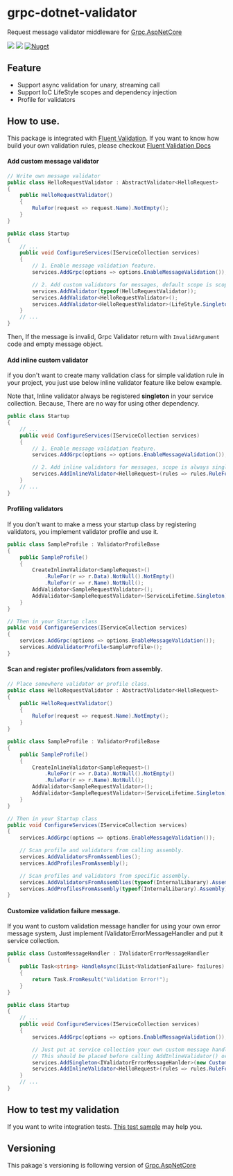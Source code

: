# grpc-dotnet-validator
Request message validator middleware for [Grpc.AspNetCore](https://github.com/grpc/grpc-dotnet)

![](https://github.com/enif-lee/grpc-dotnet-validator/workflows/Build/badge.svg)
![](https://github.com/enif-lee/grpc-dotnet-validator/workflows/Test/badge.svg)
[![Nuget](https://img.shields.io/nuget/v/GrpcExtensions.AspNetCore.Validation)](https://www.nuget.org/packages/GrpcExtensions.AspNetCore.Validation)


## Feature

- Support async validation for unary, streaming call
- Support IoC LifeStyle scopes and dependency injection
- Profile for validators

## How to use.

This package is integrated with [Fluent Validation](https://github.com/JeremySkinner/FluentValidation). 
If you want to know how build your own validation rules, please checkout [Fluent Validation Docs](https://fluentvalidation.net/start)

#### Add custom message validator

```csharp
// Write own message validator
public class HelloRequestValidator : AbstractValidator<HelloRequest>
{
    public HelloRequestValidator()
    {
        RuleFor(request => request.Name).NotEmpty();
    }
}

public class Startup
{
    // ...
    public void ConfigureServices(IServiceCollection services)
    {
        // 1. Enable message validation feature.
        services.AddGrpc(options => options.EnableMessageValidation());

        // 2. Add custom validators for messages, default scope is scope.
        services.AddValidator(typeof(HelloRequestValidator));
        services.AddValidator<HelloRequestValidator>();
        services.AddValidator<HelloRequestValidator>(LifeStyle.Singleton);
    }
    // ...
}
```

Then, If the message is invalid, Grpc Validator return with `InvalidArgument` code and empty message object.

#### Add inline custom validator

if you don't want to create many validation class for simple validation rule in your project,
you just use below inline validator feature like below example.

Note that, Inline validator always be registered **singleton** in your service collection.
Because, There are no way for using other dependency.

```csharp
public class Startup
{
    // ...
    public void ConfigureServices(IServiceCollection services)
    {
        // 1. Enable message validation feature.
        services.AddGrpc(options => options.EnableMessageValidation());

        // 2. Add inline validators for messages, scope is always singleton
        services.AddInlineValidator<HelloRequest>(rules => rules.RuleFor(request => request.Name).NotEmpty());
    }
    // ...
}
```


#### Profiling validators

If you don't want to make a mess your startup class by registering validators, you implement validator profile and use it.

```cs
public class SampleProfile : ValidatorProfileBase
{
    public SampleProfile()
    {
        CreateInlineValidator<SampleRequest>()
            .RuleFor(r => r.Data).NotNull().NotEmpty()
            .RuleFor(r => r.Name).NotNull();
        AddValidator<SampleRequestValidator>();
        AddValidator<SampleRequestValidator>(ServiceLifetime.Singleton);
    }
}

// Then in your Startup class
public void ConfigureServices(IServiceCollection services)
{
    services.AddGrpc(options => options.EnableMessageValidation());
    services.AddValidatorProfile<SampleProfile>();
}
```

#### Scan and register profiles/validators from assembly.


```cs
// Place somewhere validator or profile class.
public class HelloRequestValidator : AbstractValidator<HelloRequest>
{
    public HelloRequestValidator()
    {
        RuleFor(request => request.Name).NotEmpty();
    }
}

public class SampleProfile : ValidatorProfileBase
{
    public SampleProfile()
    {
        CreateInlineValidator<SampleRequest>()
            .RuleFor(r => r.Data).NotNull().NotEmpty()
            .RuleFor(r => r.Name).NotNull();
        AddValidator<SampleRequestValidator>();
        AddValidator<SampleRequestValidator>(ServiceLifetime.Singleton);
    }
}

// Then in your Startup class
public void ConfigureServices(IServiceCollection services)
{
    services.AddGrpc(options => options.EnableMessageValidation());

    // Scan profile and validators from calling assembly.
    services.AddValidatorsFromAssemblies(); 
    services.AddProfilesFromAssembly();

    // Scan profiles and validators from specific assembly.
    services.AddValidatorsFromAssemblies(typeof(InternalLibarary).Assembly); 
    services.AddProfilesFromAssembly(typeof(InternalLibarary).Assembly);
}
```


#### Customize validation failure message.

If you want to custom validation message handler for using your own error message system,
Just implement IValidatorErrorMessageHandler and put it service collection.

```csharp
public class CustomMessageHandler : IValidatorErrorMessageHandler
{
    public Task<string> HandleAsync(IList<ValidationFailure> failures)
    {
        return Task.FromResult("Validation Error!");
    }
}

public class Startup
{
    // ...
    public void ConfigureServices(IServiceCollection services)
    {
        services.AddGrpc(options => options.EnableMessageValidation());

        // Just put at service collection your own custom message handler that implement IValidatorErrorMessageHnadler.
        // This should be placed before calling AddInlineValidator() or AddValidator();
        services.AddSingleton<IValidatorErrorMessageHanlder>(new CustomMessageHandler())
        services.AddInlineValidator<HelloRequest>(rules => rules.RuleFor(request => request.Name).NotEmpty());
    }
    // ...
}
```

## How to test my validation

If you want to write integration tests. [This test sample](src/Grpc.AspNetCore.FluentValidation.Test/Integration/) may help you.


## Versioning

This pakage`s versioning is following version of [Grpc.AspNetCore](https://github.com/grpc/grpc-dotnet)

 